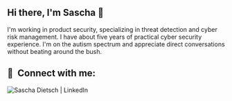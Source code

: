 ## Hi there, I'm Sascha 👋
I'm working in product security, specializing in threat detection and cyber risk management. I have about five years of practical cyber security experience. I'm on the autism spectrum and appreciate direct conversations without beating around the bush.
<!--
**SaschaDietsch/SaschaDietsch** is a ✨ _special_ ✨ repository because its `README.md` (this file) appears on your GitHub profile.

Here are some ideas to get you started:

- 🔭 I’m currently working on ...
- 🌱 I’m currently learning ...
- 👯 I’m looking to collaborate on ...
- 🤔 I’m looking for help with ...
- 💬 Ask me about ...
- 📫 How to reach me: ...
- 😄 Pronouns: ...
- ⚡ Fun fact: ...
-->

## 🤝 &nbsp;Connect with me:
<a href="https://www.linkedin.com/in/sascha-dietsch/"><img align="left" img  src="https://img.shields.io/badge/LinkedIn-0077B5?style=for-the-badge&logo=linkedin&logoColor=white" alt="Sascha Dietsch | LinkedIn"/></a>
